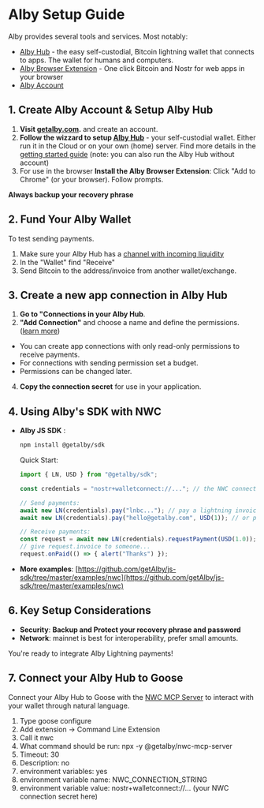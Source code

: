 # Alby Setup Guide

Alby provides several tools and services. Most notably: 

+ [Alby Hub](https://albyhub.com/) - the easy self-custodial, Bitcoin lightning wallet that connects to apps. The wallet for humans and computers.
+ [Alby Browser Extension](https://getalby.com/products/browser-extension) - One click Bitcoin and Nostr for web apps in your browser
+ [Alby Account](https://getalby.com/auth/users/new) 


## 1. Create Alby Account & Setup Alby Hub 

1. **Visit [getalby.com](https://getalby.com/).** and create an account.
2. **Follow the wizzard to setup [Alby Hub](https://albyhub.com/)** - your self-custodial wallet. Either run it in the Cloud or on your own (home) server. Find more details in the [getting started guide](https://guides.getalby.com/user-guide/alby-account-and-browser-extension/alby-hub/getting-started) (note: you can also run the Alby Hub without account)
3. For use in the browser **Install the Alby Browser Extension**: Click "Add to Chrome" (or your browser). Follow prompts.

**Always backup your recovery phrase**


## 2. Fund Your Alby Wallet

To test sending payments.

1.  Make sure your Alby Hub has a [channel with incoming liquidity](https://guides.getalby.com/user-guide/alby-account-and-browser-extension/alby-hub/wallet/open-your-first-channel)
3.  In the "Wallet" find "Receive" 
4.  Send Bitcoin to the address/invoice from another wallet/exchange. 


## 3. Create a new app connection in Alby Hub

1.  **Go to "Connections in your Alby Hub**.
2.  **"Add Connection"** and choose a name and define the permissions. ([learn more](https://guides.getalby.com/user-guide/alby-account-and-browser-extension/alby-hub/app-connections#how-to-connect-apps))
   + You can create app connections with only read-only permissions to receive payments.
   + For connections with sending permission set a budget.
   + Permissions can be changed later.
4.  **Copy the connection secret** for use in your application.


## 4. Using Alby's SDK with NWC

*   **Alby JS SDK** :
    ```bash
    npm install @getalby/sdk
    ```
    Quick Start:
    ```javascript
    import { LN, USD } from "@getalby/sdk";

    const credentials = "nostr+walletconnect://..."; // the NWC connection credentials

    // Send payments:
    await new LN(credentials).pay("lnbc..."); // pay a lightning invoice
    await new LN(credentials).pay("hello@getalby.com", USD(1)); // or pay $1 USD to a lightning address

    // Receive payments:
    const request = await new LN(credentials).requestPayment(USD(1.0));
    // give request.invoice to someone...
    request.onPaid(() => { alert("Thanks") });
    ```
    
*   **More examples**: [https://github.com/getAlby/js-sdk/tree/master/examples/nwc](https://github.com/getAlby/js-sdk/tree/master/examples/nwc)


## 6. Key Setup Considerations

*   **Security**: **Backup and Protect your recovery phrase and password**
*   **Network**: mainnet is best for interoperability, prefer small amounts. 

You're ready to integrate Alby Lightning payments!


## 7. Connect your Alby Hub to Goose

Connect your Alby Hub to Goose with the [NWC MCP Server](https://github.com/getAlby/nwc-mcp-server/?tab=readme-ov-file#add-to-goose) to interact with your wallet through natural language.

1.  Type goose configure
2.  Add extension -> Command Line Extension
3.  Call it nwc
4.  What command should be run: npx -y @getalby/nwc-mcp-server
5.  Timeout: 30
6.  Description: no
7.  environment variables: yes
8.  environment variable name: NWC_CONNECTION_STRING
9.  environment variable value: nostr+walletconnect://... (your NWC connection secret here)


